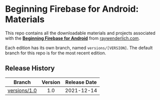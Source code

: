 # Beginning Firebase for Android: Materials

This repo contains all the downloadable materials and projects associated with the **[Beginning Firebase for Android](https://www.raywenderlich.com/22246944-cloud-firestore-on-android-getting-started)** from [raywenderlich.com](https://www.raywenderlich.com).

Each edition has its own branch, named `versions/[VERSION]`. The default branch for this repo is for the most recent edition.

## Release History

| Branch                                                                                  | Version | Release Date |
| --------------------------------------------------------------------------------------- |:-------:|:------------:|
| [versions/1.0](https://github.com/raywenderlich/video-bfba-materials/tree/versions/1.0) | 1.0     | 2021-12-14   |
